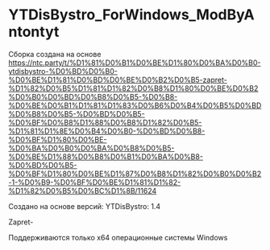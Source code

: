 # YTDisBystro_ForWindows_ModByAntontyt
Сборка создана на основе https://ntc.party/t/%D1%81%D0%B1%D0%BE%D1%80%D0%BA%D0%B0-ytdisbystro-%D0%BD%D0%B0-%D0%BE%D1%81%D0%BD%D0%BE%D0%B2%D0%B5-zapret-%D1%82%D0%B5%D1%81%D1%82%D0%B8%D1%80%D0%BE%D0%B2%D0%B0%D0%BD%D0%B8%D0%B5-%D0%B8-%D0%BE%D0%B1%D1%81%D1%83%D0%B6%D0%B4%D0%B5%D0%BD%D0%B8%D0%B5-%D0%BD%D0%B5-%D0%BF%D0%B8%D1%88%D0%B8%D1%82%D0%B5-%D1%81%D1%8E%D0%B4%D0%B0-%D0%BD%D0%B8-%D0%BF%D1%80%D0%BE-%D0%BA%D0%B0%D0%BA%D0%B8%D0%B5-%D0%BE%D1%88%D0%B8%D0%B1%D0%BA%D0%B8-%D0%BD%D0%B5-%D0%BF%D1%80%D0%BE%D1%87%D0%B8%D1%82%D0%B0%D0%B2-1-%D0%B9-%D0%BF%D0%BE%D1%81%D1%82-%D1%82%D0%B5%D0%BC%D1%8B/11624

Создано на основе версий:
YTDisBystro: 1.4

Zapret-

Поддерживаются только x64 операционные системы Windows
